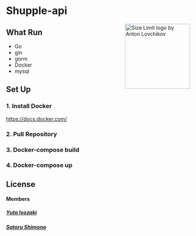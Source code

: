 # Shupple-api

<img src="https://images.unsplash.com/photo-1541278107931-e006523892df?ixlib=rb-1.2.1&ixid=eyJhcHBfaWQiOjEyMDd9&auto=format&fit=crop&w=2851&q=80" align="right"
     title="Size Limit logo by Anton Lovchikov" width="" height="178">


## What Run

* Go
* gin
* gorm
* Docker
* mysql

## Set Up

### 1. Install Docker
https://docs.docker.com/

### 2. Pull Repository

### 3. Docker-compose build

### 4. Docker-compose up

## License

#### Members

 ##### [Yuta Isozaki](https://github.com/uma-co82)
 ##### [Satoru Shimono](https://github.com/shimonosatoru)
